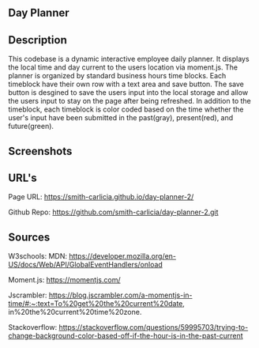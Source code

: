 ## Day Planner

## Description

This codebase is a dynamic interactive employee daily planner. It displays the local time and day current to the users location via moment.js. The planner is organized by standard business hours time blocks. Each timeblock have their own row with a text area and save button. The save button is desgined to save the users input into the local storage and allow the users input to stay on the page after being refreshed. In addition to the timeblock, each timeblock is color coded based on the time whether the user's input have been submitted in the past(gray), present(red), and future(green). 

## Screenshots

## URL's

Page URL:
https://smith-carlicia.github.io/day-planner-2/


Github Repo:
https://github.com/smith-carlicia/day-planner-2.git

## Sources

W3schools:
MDN: 
https://developer.mozilla.org/en-US/docs/Web/API/GlobalEventHandlers/onload

Moment.js: 
https://momentjs.com/

Jscrambler: 
https://blog.jscrambler.com/a-momentjs-in-time/#:~:text=To%20get%20the%20current%20date,      in%20the%20current%20time%20zone.

Stackoverflow:
https://stackoverflow.com/questions/59995703/trying-to-change-background-color-based-off-if-the-hour-is-in-the-past-current

